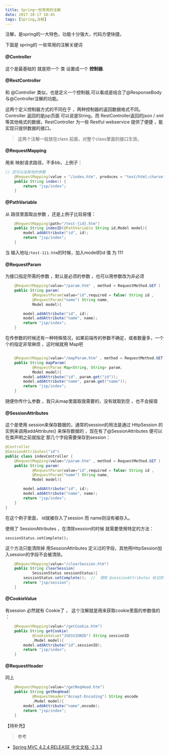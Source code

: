 ```yaml
---
title: Spring一些常用的注解
date: 2017-10-17 10:45
tags: [Spring,注解]
---
```

<!-- deleteAbove -->

注解，是spring的一大特色，功能十分强大，代码方便快捷。
<!--more-->
下面是 spring的 一些常用的注解关键词

#### @Controller

这个是最基础的 就是把一个 类 设置成一个 **控制器**.


#### @RestController
和 @Controller    类似，也是定义一个控制器,可以看成是结合了@ResponseBody与@Controller注解的功能。

这两个定义控制器方式的不同在于 ，两种控制器的返回数据格式不同。
Controller 返回的是jsp页面 可以说是String，而 RestController返回的json / xml 等其他格式的数据，RestController 为一些 Restful webservice 提供了便捷 ，能实现只提供数据的接口。

> 这两个注解一般放在class 前面，对整个class里面的接口生效。


#### @RequestMapping

用来 映射请求路径，不多bb，上例子：
```java
// 还可以加其他的参数
	@RequestMapping(value = "/index.htm", produces = "text/html;charset=UTF-8")
	public String index() {
		return "jsp/index";
	}
```

#### @PathVariable

从 路径里面取出参数 ，还是上例子比较易懂：
```java
	@RequestMapping(path="/test-{id}.htm")
	public String indexID(@PathVariable String id,Model model){
		model.addAttribute("id", id);
		return "jsp/index";
	}
```
当 输入地址``` /test-111.htm ```的时候，加入model的id 值 为 111


#### @RequestParam
为接口指定所需的参数 ，默认是必须的参数 ，也可以用参数改为非必须
```java
	@RequestMapping(value="/param.htm" , method = RequestMethod.GET )
	public String param(
			@RequestParam(value="id",required = false) String id ,
			@RequestParam("name") String name,
			Model model){

		model.addAttribute("id", id);
		model.addAttribute("name", name);
		return "jsp/index";
	}

```
在传参数的时候还有一种特殊情况，如果前端传的参数不确定，或者数量多，一个个的指定非常麻烦 ，这时候就用 Map吧
```java

	@RequestMapping(value="/mapParam.htm" , method = RequestMethod.GET )
	public String mapParam(
			@RequestParam Map<String, String> param,
			Model model){
		model.addAttribute("id", param.get("id"));
		model.addAttribute("name", param.get("name"));
		return "jsp/index";
	}
```

随便你传什么参数 ，我只从map里面取我需要的，没有就取到空 ，也不会报错

#### @SessionAttributes

这个是使用 session来保存数据的，通常的session的用法是通过 HttpSession 的实例来调用addAttribute() 来保存数据的 ，现在有了@SessionAttributes 便可以在类声明之前就指定 那几个字段需要保存到session：

```java
@Controller
@SessionAttributes("id")
public class indexController {
    @RequestMapping(value="/param.htm" , method = RequestMethod.GET )
	public String param(
			@RequestParam(value="id",required = false) String id ,
			@RequestParam("name") String name,
			Model model){

		model.addAttribute("id", id);
		model.addAttribute("name", name);
		return "jsp/index";
	}
}

```
在这个例子里面， id就被存入了session 而 name则没有被存入。

使用了 SessionAttributes ，在清除session的时候 就需要使用特定的方法：

    sessionStatus.setComplete();

这个方法只能清除掉 用SessionAttributes 定义过的字段，其他用HttpSession加入session的字段不会被清除。
```java
	@RequestMapping(value="/clearSession.htm")
	public String clearSession(
			SessionStatus sessionStatus){
		sessionStatus.setComplete();  //  清除 @sessionAttributes 标记的session属性值
		return "jsp/session";
	}
```


#### @CookieValue
有session 必然就有 Cookie了 ， 这个注解就是用来获取cookie里面的参数值的 ：
```java
	@RequestMapping(value="/getCookie.htm")
	public String getCookie(
			@CookieValue("JSESSIONID") String sessionID
			,Model model){
		model.addAttribute("id",sessionID);
		return "jsp/index";
	}
```


#### @RequestHeader
同上

```java
	@RequestMapping(value="/getReqHead.htm")
	public String getReqHead(
			@RequestHeader("Accept-Encoding") String encode
			,Model model){
		model.addAttribute("name",encode);
		return "jsp/index";
	}
```


【待补充】



> 参考
- [Spring MVC 4.2.4.RELEASE 中文文档 -2.3.3](https://linesh.gitbooks.io/spring-mvc-documentation-linesh-translation/content/publish/21-3/3-defining-@requestmapping-handler-methods.html)
